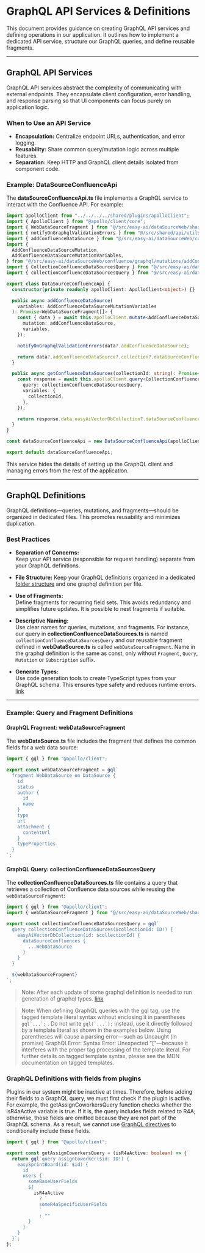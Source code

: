 # GraphQL API Services & Definitions

This document provides guidance on creating GraphQL API services and defining operations in our application. It outlines how to implement a dedicated API service, structure our GraphQL queries, and define reusable fragments.

---

## GraphQL API Services

GraphQL API services abstract the complexity of communicating with external endpoints. They encapsulate client configuration, error handling, and response parsing so that UI components can focus purely on application logic.

### When to Use an API Service
- **Encapsulation:** Centralize endpoint URLs, authentication, and error logging.
- **Reusability:** Share common query/mutation logic across multiple features.
- **Separation:** Keep HTTP and GraphQL client details isolated from component code.

### Example: DataSourceConfluenceApi

The **dataSourceConfluenceApi.ts** file implements a GraphQL service to interact with the Confluence API. For example:

```ts
import apolloClient from "../../../../shared/plugins/apolloClient";
import { ApolloClient } from "@apollo/client/core";
import { WebDataSourceFragment } from "@/src/easy-ai/dataSourceWeb/shared/graphql/fragments/webDataSource.generated";
import { notifyOnGraphqlValidationErrors } from "@/src/shared/api/utils";
import { addConfluenceDataSource } from "@/src/easy-ai/dataSourceWeb/confluence/graphql/mutations/addConfluenceDataSource";
import {
  AddConfluenceDataSourceMutation,
  AddConfluenceDataSourceMutationVariables,
} from "@/src/easy-ai/dataSourceWeb/confluence/graphql/mutations/addConfluenceDataSource.generated";
import { CollectionConfluenceDataSourcesQuery } from "@/src/easy-ai/dataSourceWeb/confluence/graphql/queries/collectionConfluenceDataSources.generated";
import { collectionConfluenceDataSourcesQuery } from "@/src/easy-ai/dataSourceWeb/confluence/graphql/queries/collectionConfluenceDataSources";

export class DataSourceConfluenceApi {
  constructor(private readonly apolloClient: ApolloClient<object>) {}

  public async addConfluenceDataSource(
    variables: AddConfluenceDataSourceMutationVariables
  ): Promise<WebDataSourceFragment[]> {
    const { data } = await this.apolloClient.mutate<AddConfluenceDataSourceMutation>({
      mutation: addConfluenceDataSource,
      variables,
    });

    notifyOnGraphqlValidationErrors(data?.addConfluenceDataSource);

    return data?.addConfluenceDataSource?.collection?.dataSourceConfluences || [];
  }

  public async getConfluenceDataSources(collectionId: string): Promise<WebDataSourceFragment[]> {
    const response = await this.apolloClient.query<CollectionConfluenceDataSourcesQuery>({
      query: collectionConfluenceDataSourcesQuery,
      variables: {
        collectionId,
      },
    });

    return response.data.easyAiVectorDbCollection?.dataSourceConfluences || [];
  }
}

const dataSourceConfluenceApi = new DataSourceConfluenceApi(apolloClient);

export default dataSourceConfluenceApi;
```

This service hides the details of setting up the GraphQL client and managing errors from the rest of the application.

---

## GraphQL Definitions

GraphQL definitions—queries, mutations, and fragments—should be organized in dedicated files. This promotes reusability and minimizes duplication.

### Best Practices

- **Separation of Concerns:**  
  Keep your API service (responsible for request handling) separate from your GraphQL definitions.

- **File Structure:**
  Keep your GraphQL definitions organized in a dedicated [folder structure](https://easysoftware.stoplight.io/docs/developer-portal-devs/cfd453fb9e5be-frontend-project-structure-and-architecture#32-module-structure) and one graphql definition per file.
  
- **Use of Fragments:**  
  Define fragments for recurring field sets. This avoids redundancy and simplifies future updates. It is possible to nest fragments if suitable.
- **Descriptive Naming:**  
  Use clear names for queries, mutations, and fragments. For instance, our query in **collectionConfluenceDataSources.ts** is named `collectionConfluenceDataSourcesQuery` and our reusable fragment defined in **webDataSource.ts** is called `webDataSourceFragment`.
  Name in the graphql definition is the same as const, only without `Fragment`, `Query`, `Mutation` or `Subscription` suffix.

- **Generate Types:**  
  Use code generation tools to create TypeScript types from your GraphQL schema. This ensures type safety and reduces runtime errors. [link](https://easysoftware.stoplight.io/docs/developer-portal-devs/a32e74fbf89d3-frontend-code-generator)

---

### Example: Query and Fragment Definitions

#### GraphQL Fragment: webDataSourceFragment

The **webDataSource.ts** file includes the fragment that defines the common fields for a web data source:

```ts
import { gql } from "@apollo/client";

export const webDataSourceFragment = gql`
  fragment WebDataSource on DataSource {
    id
    status
    author {
      id
      name
    }
    type
    url
    attachment {
      contentUrl
    }
    typeProperties
  }
`;
```

#### GraphQL Query: collectionConfluenceDataSourcesQuery

The **collectionConfluenceDataSources.ts** file contains a query that retrieves a collection of Confluence data sources while reusing the `webDataSourceFragment`:

```ts
import { gql } from "@apollo/client";
import { webDataSourceFragment } from "@/src/easy-ai/dataSourceWeb/shared/graphql/fragments/webDataSource";

export const collectionConfluenceDataSourcesQuery = gql`
  query collectionConfluenceDataSources($collectionId: ID!) {
    easyAiVectorDbCollection(id: $collectionId) {
      dataSourceConfluences {
        ...WebDataSource
      }
    }
  }

  ${webDataSourceFragment}
`;
```

<!-- theme: danger -->
> Note: After each update of some graphql definition is needed to run generation of graphql types. [link](https://easysoftware.stoplight.io/docs/developer-portal-devs/a32e74fbf89d3-frontend-code-generator)

<!-- theme: danger -->
> Note: When defining GraphQL queries with the gql tag, use the tagged template literal syntax without enclosing it in parentheses <code>gql\`...\`;</code>
. Do not write <code>gql(\`...\`);</code> instead, use it directly followed by a template literal as shown in the examples below. Using parentheses will cause a parsing error—such as Uncaught (in promise) GraphQLError: Syntax Error: Unexpected "["—because it interferes with the proper tag processing of the template literal. For further details on tagged template syntax, please see the MDN documentation on tagged templates.

### GraphQL Definitions with fields from plugins

Plugins in our system might be inactive at times. Therefore, before adding their fields to a GraphQL query, we must first check if the plugin is active. For example, the getAssignCoworkersQuery function checks whether the isR4aActive variable is true. If it is, the query includes fields related to R4A; otherwise, those fields are omitted because they are not part of the GraphQL schema. As a result, we cannot use [GraphQL directives](https://graphql.org/learn/queries/#directives) to conditionally include these fields.

```ts
import { gql } from "@apollo/client";

export const getAssignCoworkersQuery = (isR4aActive: boolean) => {
  return gql`query assignCoworker($id: ID!) {
    easySprintBoard(id: $id) {
      id
      users {
        someBaseUserFields
        ${
          isR4aActive
            ? `
            someR4aSpecificUserFields
            `
            : ""
        }
      }
    }
  }`;
};
```
